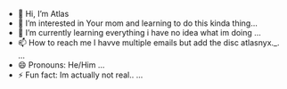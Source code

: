 - 👋 Hi, I’m Atlas
- 👀 I’m interested in Your mom and learning to do this kinda thing...
- 🌱 I’m currently learning everything i have no idea what im doing  ...
- 📫 How to reach me I havve multiple emails but add the disc atlasnyx._. ...
- 😄 Pronouns: He/Him  ...
- ⚡ Fun fact: Im actually not real.. ...

<!---
Rosekiller66/Rosekiller66 is a ✨ special ✨ repository because its `README.md` (this file) appears on your GitHub profile.
You can click the Preview link to take a look at your changes.
--->
